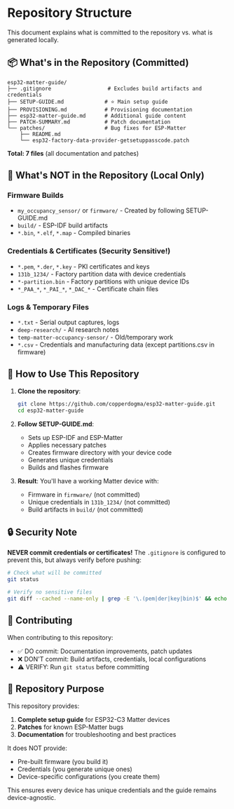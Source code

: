 # Repository Structure

This document explains what is committed to the repository vs. what is generated locally.

## 📦 What's in the Repository (Committed)

```
esp32-matter-guide/
├── .gitignore                  # Excludes build artifacts and credentials
├── SETUP-GUIDE.md             # ⭐ Main setup guide
├── PROVISIONING.md            # Provisioning documentation
├── esp32-matter-guide.md      # Additional guide content
├── PATCH-SUMMARY.md           # Patch documentation
└── patches/                   # Bug fixes for ESP-Matter
    ├── README.md
    └── esp32-factory-data-provider-getsetuppasscode.patch
```

**Total: 7 files** (all documentation and patches)

## 🚫 What's NOT in the Repository (Local Only)

### Firmware Builds
- `my_occupancy_sensor/` or `firmware/` - Created by following SETUP-GUIDE.md
- `build/` - ESP-IDF build artifacts
- `*.bin`, `*.elf`, `*.map` - Compiled binaries

### Credentials & Certificates (Security Sensitive!)
- `*.pem`, `*.der`, `*.key` - PKI certificates and keys
- `131b_1234/` - Factory partition data with device credentials
- `*-partition.bin` - Factory partitions with unique device IDs
- `*_PAA_*`, `*_PAI_*`, `*_DAC_*` - Certificate chain files

### Logs & Temporary Files
- `*.txt` - Serial output captures, logs
- `deep-research/` - AI research notes
- `temp-matter-occupancy-sensor/` - Old/temporary work
- `*.csv` - Credentials and manufacturing data (except partitions.csv in firmware)

## 🔄 How to Use This Repository

1. **Clone the repository**:
   ```bash
   git clone https://github.com/copperdogma/esp32-matter-guide.git
   cd esp32-matter-guide
   ```

2. **Follow SETUP-GUIDE.md**:
   - Sets up ESP-IDF and ESP-Matter
   - Applies necessary patches
   - Creates firmware directory with your device code
   - Generates unique credentials
   - Builds and flashes firmware

3. **Result**: You'll have a working Matter device with:
   - Firmware in `firmware/` (not committed)
   - Unique credentials in `131b_1234/` (not committed)
   - Build artifacts in `build/` (not committed)

## 🔒 Security Note

**NEVER commit credentials or certificates!** The `.gitignore` is configured to prevent this, but always verify before pushing:

```bash
# Check what will be committed
git status

# Verify no sensitive files
git diff --cached --name-only | grep -E '\.(pem|der|key|bin)$' && echo "⚠️ STOP! Credentials detected!"
```

## 📝 Contributing

When contributing to this repository:
- ✅ DO commit: Documentation improvements, patch updates
- ❌ DON'T commit: Build artifacts, credentials, local configurations
- ⚠️ VERIFY: Run `git status` before committing

## 🎯 Repository Purpose

This repository provides:
1. **Complete setup guide** for ESP32-C3 Matter devices
2. **Patches** for known ESP-Matter bugs  
3. **Documentation** for troubleshooting and best practices

It does NOT provide:
- Pre-built firmware (you build it)
- Credentials (you generate unique ones)
- Device-specific configurations (you create them)

This ensures every device has unique credentials and the guide remains device-agnostic.

